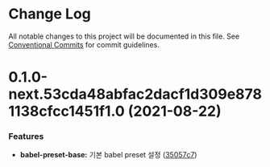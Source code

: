 # Change Log

All notable changes to this project will be documented in this file.
See [Conventional Commits](https://conventionalcommits.org) for commit guidelines.

# 0.1.0-next.53cda48abfac2dacf1d309e8781138cfcc1451f1.0 (2021-08-22)


### Features

* **babel-preset-base:** 기본 babel preset 설정 ([35057c7](https://github.com/ChoSeoHwan/library/commit/35057c75c4b3f7f549b07e5c5157c8a4d8b2eb26))
